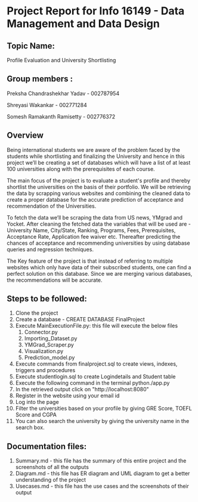 # Project Report for Info 16149 - Data Management and Data Design


## Topic Name:  
Profile Evaluation and University Shortlisting
<br />

## Group members :

Preksha Chandrashekhar Yadav - 002787954

Shreyasi Wakankar - 002771284

Somesh Ramakanth Ramisetty - 002776372

## Overview 

Being international students we are aware of the problem faced by the students while shortlisting and finalizing the University and hence in this project we’ll be creating a set of databases which will have a list of at least 100 universities along with the prerequisites of each course. 

The main focus of the project is to evaluate a student's profile and thereby shortlist the universities on the basis of their portfolio. We will be retrieving the data by scrapping various websites and combining the cleaned data to create a proper database for the accurate prediction of acceptance and recommendation of the Universities.

To fetch the data we’ll be scraping the data from US news, YMgrad and Yocket. After cleaning the fetched  data the variables that will be used are - University Name, City/State, Ranking, Programs, Fees, Prerequisites, Acceptance Rate, Application fee waiver etc. Thereafter predicting the chances of acceptance and recommending universities  by using database queries and  regression techniques.

The Key feature of the project is that instead of referring to multiple websites which only have data of their subscribed students, one can find a perfect solution on this database. Since we are merging various databases, the recommendations will be accurate. 



## Steps to be followed:
1. Clone the project
2. Create a database - CREATE DATABASE FinalProject
3. Execute MainExecutionFile.py: this file will execute the below files
    1. Connector.py
    2. Importing_Dataset.py
    3. YMGrad_Scraper.py
    4. Visualization.py
    5. Prediction_model.py
4. Execute commands from finalproject.sql to create views, indexes, triggers and procedures
5. Execute studentlogin.sql to create Logindetails and Student table
6. Execute the following command in the terminal
    python./app.py
7. In the retrieved output click on "http://localhost:8080"
8. Register in the website using your email id
9. Log into the page 
10. Filter the universities based on your profile by giving GRE Score, TOEFL Score and CGPA
11. You can also search the university by giving the university name in the search box.



## Documentation files:
1. Summary.md - this file has the summary of this entire project and the screenshots of all the outputs
2. Diagram.md - this file has ER diagram and UML diagram to get a better understanding of the project
3. Usecases.md - this file has the use cases and the screenshots of their output
